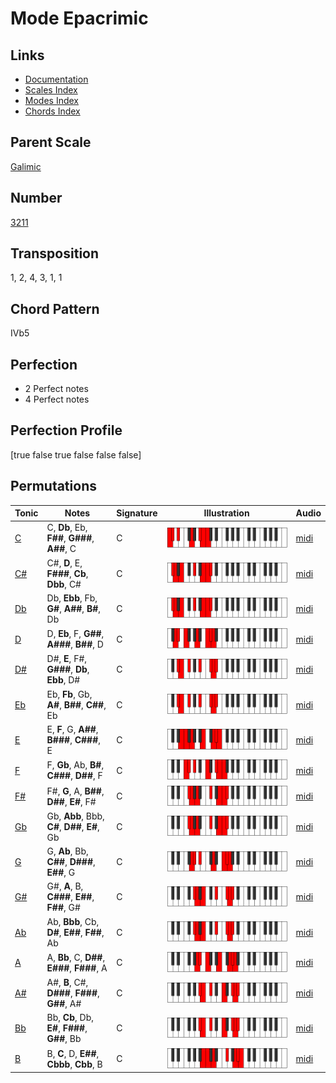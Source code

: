 # Mode Epacrimic

## Links

- [Documentation](README.md)
- [Scales Index](Scales.md)
- [Modes Index](Modes.md)
- [Chords Index](Chords.md)

## Parent Scale

[Galimic](ScaleGalimic.md)

## Number

[3211](https://ianring.com/musictheory/scales/3211)

## Transposition

1, 2, 4, 3, 1, 1

## Chord Pattern

IVb5

## Perfection

- 2 Perfect notes
- 4 Perfect notes

## Perfection Profile

[true false true false false false]

## Permutations

| Tonic | Notes | Signature | Illustration | Audio |
|-------|-------|-----------|--------------|-------|
| [C](ModeCNaturalEpacrimic.md) | C, **Db**, Eb, **F##**, **G###**, **A##**, C | C | ![CNaturalEpacrimic](ModeCNaturalEpacrimic.png) | [midi](https://github.com/edipermadi/music/blob/main/docs/ModeCNaturalEpacrimic.mid?raw=true) |
| [C#](ModeCSharpEpacrimic.md) | C#, **D**, E, **F###**, **Cb**, **Dbb**, C# | C | ![CSharpEpacrimic](ModeCSharpEpacrimic.png) | [midi](https://github.com/edipermadi/music/blob/main/docs/ModeCSharpEpacrimic.mid?raw=true) |
| [Db](ModeDFlatEpacrimic.md) | Db, **Ebb**, Fb, **G#**, **A##**, **B#**, Db | C | ![DFlatEpacrimic](ModeDFlatEpacrimic.png) | [midi](https://github.com/edipermadi/music/blob/main/docs/ModeDFlatEpacrimic.mid?raw=true) |
| [D](ModeDNaturalEpacrimic.md) | D, **Eb**, F, **G##**, **A###**, **B##**, D | C | ![DNaturalEpacrimic](ModeDNaturalEpacrimic.png) | [midi](https://github.com/edipermadi/music/blob/main/docs/ModeDNaturalEpacrimic.mid?raw=true) |
| [D#](ModeDSharpEpacrimic.md) | D#, **E**, F#, **G###**, **Db**, **Ebb**, D# | C | ![DSharpEpacrimic](ModeDSharpEpacrimic.png) | [midi](https://github.com/edipermadi/music/blob/main/docs/ModeDSharpEpacrimic.mid?raw=true) |
| [Eb](ModeEFlatEpacrimic.md) | Eb, **Fb**, Gb, **A#**, **B##**, **C##**, Eb | C | ![EFlatEpacrimic](ModeEFlatEpacrimic.png) | [midi](https://github.com/edipermadi/music/blob/main/docs/ModeEFlatEpacrimic.mid?raw=true) |
| [E](ModeENaturalEpacrimic.md) | E, **F**, G, **A##**, **B###**, **C###**, E | C | ![ENaturalEpacrimic](ModeENaturalEpacrimic.png) | [midi](https://github.com/edipermadi/music/blob/main/docs/ModeENaturalEpacrimic.mid?raw=true) |
| [F](ModeFNaturalEpacrimic.md) | F, **Gb**, Ab, **B#**, **C###**, **D##**, F | C | ![FNaturalEpacrimic](ModeFNaturalEpacrimic.png) | [midi](https://github.com/edipermadi/music/blob/main/docs/ModeFNaturalEpacrimic.mid?raw=true) |
| [F#](ModeFSharpEpacrimic.md) | F#, **G**, A, **B##**, **D##**, **E#**, F# | C | ![FSharpEpacrimic](ModeFSharpEpacrimic.png) | [midi](https://github.com/edipermadi/music/blob/main/docs/ModeFSharpEpacrimic.mid?raw=true) |
| [Gb](ModeGFlatEpacrimic.md) | Gb, **Abb**, Bbb, **C#**, **D##**, **E#**, Gb | C | ![GFlatEpacrimic](ModeGFlatEpacrimic.png) | [midi](https://github.com/edipermadi/music/blob/main/docs/ModeGFlatEpacrimic.mid?raw=true) |
| [G](ModeGNaturalEpacrimic.md) | G, **Ab**, Bb, **C##**, **D###**, **E##**, G | C | ![GNaturalEpacrimic](ModeGNaturalEpacrimic.png) | [midi](https://github.com/edipermadi/music/blob/main/docs/ModeGNaturalEpacrimic.mid?raw=true) |
| [G#](ModeGSharpEpacrimic.md) | G#, **A**, B, **C###**, **E##**, **F##**, G# | C | ![GSharpEpacrimic](ModeGSharpEpacrimic.png) | [midi](https://github.com/edipermadi/music/blob/main/docs/ModeGSharpEpacrimic.mid?raw=true) |
| [Ab](ModeAFlatEpacrimic.md) | Ab, **Bbb**, Cb, **D#**, **E##**, **F##**, Ab | C | ![AFlatEpacrimic](ModeAFlatEpacrimic.png) | [midi](https://github.com/edipermadi/music/blob/main/docs/ModeAFlatEpacrimic.mid?raw=true) |
| [A](ModeANaturalEpacrimic.md) | A, **Bb**, C, **D##**, **E###**, **F###**, A | C | ![ANaturalEpacrimic](ModeANaturalEpacrimic.png) | [midi](https://github.com/edipermadi/music/blob/main/docs/ModeANaturalEpacrimic.mid?raw=true) |
| [A#](ModeASharpEpacrimic.md) | A#, **B**, C#, **D###**, **F###**, **G##**, A# | C | ![ASharpEpacrimic](ModeASharpEpacrimic.png) | [midi](https://github.com/edipermadi/music/blob/main/docs/ModeASharpEpacrimic.mid?raw=true) |
| [Bb](ModeBFlatEpacrimic.md) | Bb, **Cb**, Db, **E#**, **F###**, **G##**, Bb | C | ![BFlatEpacrimic](ModeBFlatEpacrimic.png) | [midi](https://github.com/edipermadi/music/blob/main/docs/ModeBFlatEpacrimic.mid?raw=true) |
| [B](ModeBNaturalEpacrimic.md) | B, **C**, D, **E##**, **Cbbb**, **Cbb**, B | C | ![BNaturalEpacrimic](ModeBNaturalEpacrimic.png) | [midi](https://github.com/edipermadi/music/blob/main/docs/ModeBNaturalEpacrimic.mid?raw=true) |
